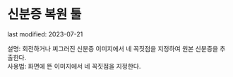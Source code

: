 # 신분증 복원 툴

last modified: 2023-07-21

설명: 회전하거나 찌그러진 신분증 이미지에서 네 꼭짓점을 지정하여 원본 신분증을 추출한다.
<br>
사용법: 화면에 뜬 이미지에서 네 꼭짓점을 지정한다.

